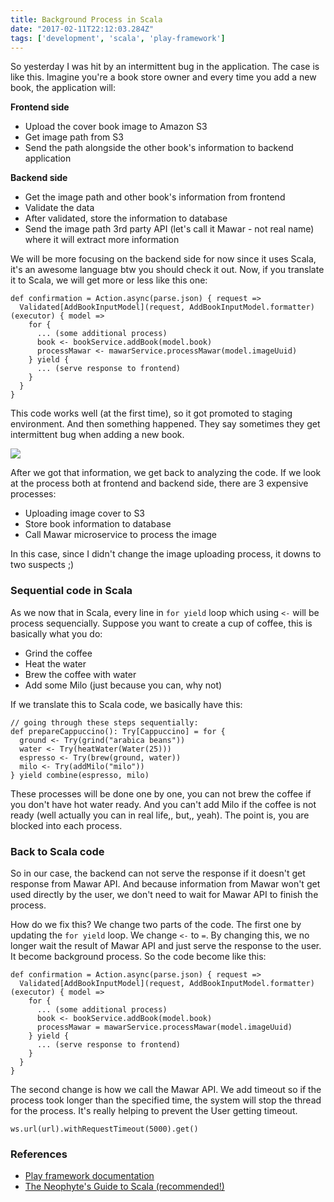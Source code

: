 ```yaml
---
title: Background Process in Scala
date: "2017-02-11T22:12:03.284Z"
tags: ['development', 'scala', 'play-framework']	
---
```


So yesterday I was hit by an intermittent bug in the application. The case is like this. Imagine you're a book store owner and every time you add a new book, the application will:

<strong>Frontend side</strong>

* Upload the cover book image to Amazon S3
* Get image path from S3
* Send the path alongside the other book's information to backend application

<strong>Backend side</strong>

* Get the image path and other book's information from frontend
* Validate the data
* After validated, store the information to database
* Send the image path 3rd party API (let's call it Mawar - not real name) where it will extract more information

We will be more focusing on the backend side for now since it uses Scala, it's an awesome language btw you should check it out. Now, if you translate it to Scala, we will get more or less like this one:

```
def confirmation = Action.async(parse.json) { request =>
  Validated[AddBookInputModel](request, AddBookInputModel.formatter)(executor) { model =>
    for {
      ... (some additional process)
      book <- bookService.addBook(model.book)
      processMawar <- mawarService.processMawar(model.imageUuid)
    } yield {
      ... (serve response to frontend)
    } 
  } 
}
```

This code works well (at the first time), so it got promoted to staging environment. And then something happened. They say sometimes they get intermittent bug when adding a new book.

<img src="/images/noo.png" class="pure-img-responsive">

After we got that information, we get back to analyzing the code. If we look at the process both at frontend and backend side, there are 3 expensive processes:

* Uploading image cover to S3
* Store book information to database
* Call Mawar microservice to process the image 

In this case, since I didn't change the image uploading process, it downs to two suspects ;)

### Sequential code in Scala

As we now that in Scala, every line in `for yield` loop which using `<-` will be process sequencially. Suppose you want to create a cup of coffee, this is basically what you do:

* Grind the coffee
* Heat the water
* Brew the coffee with water
* Add some Milo (just because you can, why not)

If we translate this to Scala code, we basically have this:

```
// going through these steps sequentially:
def prepareCappuccino(): Try[Cappuccino] = for {
  ground <- Try(grind("arabica beans"))
  water <- Try(heatWater(Water(25)))
  espresso <- Try(brew(ground, water))
  milo <- Try(addMilo("milo"))
} yield combine(espresso, milo)
```

These processes will be done one by one, you can not brew the coffee if you don't have hot water ready. And you can't add Milo if the coffee is not ready (well actually you can in real life,, but,, yeah). The point is, you are blocked into each process.

### Back to Scala code

So in our case, the backend can not serve the response if it doesn't get response from Mawar API. And because information from Mawar won't get used directly by the user, we don't need to wait for Mawar API to finish the process. 

How do we fix this? We change two parts of the code. The first one by updating the `for yield` loop. We change `<-` to `=`. By changing this, we no longer wait the result of Mawar API and just serve the response to the user. It become background process. So the code become like this:

```
def confirmation = Action.async(parse.json) { request =>
  Validated[AddBookInputModel](request, AddBookInputModel.formatter)(executor) { model =>
    for {
      ... (some additional process)
      book <- bookService.addBook(model.book)
      processMawar = mawarService.processMawar(model.imageUuid)
    } yield {
      ... (serve response to frontend)
    } 
  } 
}
```

The second change is how we call the Mawar API. We add timeout so if the process took longer than the specified time, the system will stop the thread for the process. It's really helping to prevent the User getting timeout.

```
ws.url(url).withRequestTimeout(5000).get()
```

### References

* <a href="https://www.playframework.com/documentation/2.4.x/ScalaWS#request-with-timeout" target="_blank">Play framework documentation</a>
* <a href="http://danielwestheide.com/blog/2013/01/09/the-neophytes-guide-to-scala-part-8-welcome-to-the-future.html" target="_blank">The Neophyte's Guide to Scala (recommended!)</a>